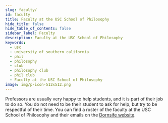 ```yaml
---
slug: faculty/
id: faculty
title: Faculty at the USC School of Philosophy
hide_title: false
hide_table_of_contents: false
sidebar_label: Faculty
description: Faculty at the USC School of Philosophy
keywords:
  - usc
  - university of southern california
  - phil
  - philosophy
  - club
  - philosophy club
  - phil club
  - Faculty at the USC School of Philosophy
image: img/p-icon-512x512.png
---
```


Professors are usually very happy to help students, and it is part of their job to do so. You do not need to be their student to ask for help, but try to be respectful of their time. You can find a roster of the faculty at the USC School of Philosophy and their emails on the [Dornsife website](https://dornsifelive.usc.edu/cf/phil/phil_faculty_roster.cfm).
